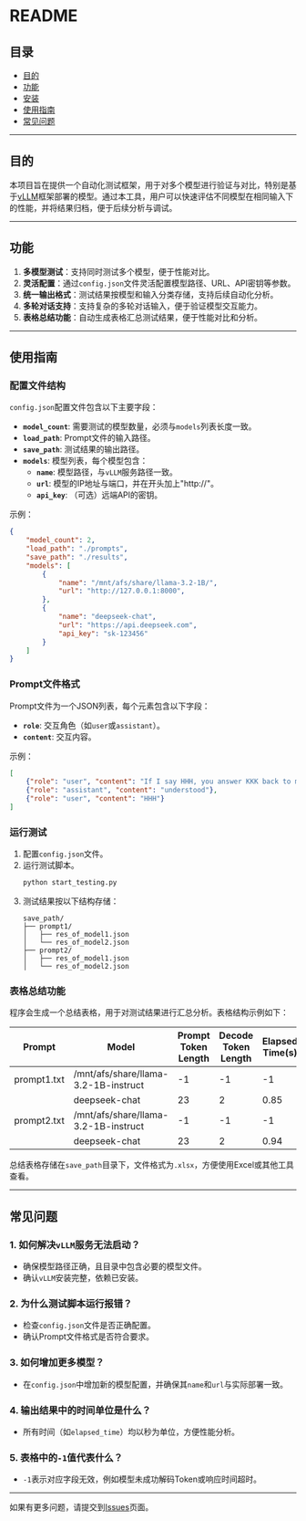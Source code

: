 # README

## 目录
- [目的](#%E7%9B%AE%E7%9A%84)
- [功能](#%E5%8A%9F%E8%83%BD)
- [安装](#%E5%AE%89%E8%A3%85)
- [使用指南](#%E4%BD%BF%E7%94%A8%E6%8C%87%E5%8D%97)
- [常见问题](#%E5%B8%B8%E8%A7%81%E9%97%AE%E9%A2%98)

---

## 目的
本项目旨在提供一个自动化测试框架，用于对多个模型进行验证与对比，特别是基于[vLLM](https://docs.vllm.ai)框架部署的模型。通过本工具，用户可以快速评估不同模型在相同输入下的性能，并将结果归档，便于后续分析与调试。

---

## 功能
1. **多模型测试**：支持同时测试多个模型，便于性能对比。
2. **灵活配置**：通过`config.json`文件灵活配置模型路径、URL、API密钥等参数。
3. **统一输出格式**：测试结果按模型和输入分类存储，支持后续自动化分析。
4. **多轮对话支持**：支持复杂的多轮对话输入，便于验证模型交互能力。
5. **表格总结功能**：自动生成表格汇总测试结果，便于性能对比和分析。

---

## 使用指南

### 配置文件结构

`config.json`配置文件包含以下主要字段：

- **`model_count`**: 需要测试的模型数量，必须与`models`列表长度一致。
- **`load_path`**: Prompt文件的输入路径。
- **`save_path`**: 测试结果的输出路径。
- **`models`**: 模型列表，每个模型包含：
  - **`name`**: 模型路径，与`vLLM`服务路径一致。
  - **`url`**: 模型的IP地址与端口，并在开头加上"http://"。
  - **`api_key`**: （可选）远端API的密钥。

示例：

```json
{
    "model_count": 2,
    "load_path": "./prompts",
    "save_path": "./results",
    "models": [
        {
            "name": "/mnt/afs/share/llama-3.2-1B/",
            "url": "http://127.0.0.1:8000",
        },
        {
            "name": "deepseek-chat", 
            "url": "https://api.deepseek.com", 
            "api_key": "sk-123456"
        }
    ]
}
```

### Prompt文件格式
Prompt文件为一个JSON列表，每个元素包含以下字段：
- **`role`**: 交互角色（如`user`或`assistant`）。
- **`content`**: 交互内容。

示例：
```json
[
    {"role": "user", "content": "If I say HHH, you answer KKK back to me!"},
    {"role": "assistant", "content": "understood"},
    {"role": "user", "content": "HHH"}
]
```

### 运行测试

1. 配置`config.json`文件。
2. 运行测试脚本。
   ```bash
   python start_testing.py
   ```
3. 测试结果按以下结构存储：
   ```
   save_path/
   ├── prompt1/
   │   ├── res_of_model1.json
   │   └── res_of_model2.json
   ├── prompt2/
   │   ├── res_of_model1.json
   │   └── res_of_model2.json
   ```

### 表格总结功能

程序会生成一个总结表格，用于对测试结果进行汇总分析。表格结构示例如下：

| Prompt        | Model                                    | Prompt Token Length | Decode Token Length | Elapsed Time(s) | Decode Speed(Token/s) |
|---------------|------------------------------------------|---------------------|----------------------|-----------------|------------------------|
| prompt1.txt   | /mnt/afs/share/llama-3.2-1B-instruct     | -1                  | -1                   | -1              | -1                     |
|               | deepseek-chat                            | 23                  | 2                    | 0.85            | 2.35                   |
| prompt2.txt   | /mnt/afs/share/llama-3.2-1B-instruct     | -1                  | -1                   | -1              | -1                     |
|               | deepseek-chat                            | 23                  | 2                    | 0.94            | 2.13                   |

总结表格存储在`save_path`目录下，文件格式为`.xlsx`，方便使用Excel或其他工具查看。

---

## 常见问题

### 1. 如何解决`vLLM`服务无法启动？
- 确保模型路径正确，且目录中包含必要的模型文件。
- 确认`vLLM`安装完整，依赖已安装。

### 2. 为什么测试脚本运行报错？
- 检查`config.json`文件是否正确配置。
- 确认Prompt文件格式是否符合要求。

### 3. 如何增加更多模型？
- 在`config.json`中增加新的模型配置，并确保其`name`和`url`与实际部署一致。

### 4. 输出结果中的时间单位是什么？
- 所有时间（如`elapsed_time`）均以秒为单位，方便性能分析。

### 5. 表格中的`-1`值代表什么？
- `-1`表示对应字段无效，例如模型未成功解码Token或响应时间超时。

---

如果有更多问题，请提交到[Issues](https://github.com/noc-turne/testing_pipeline/issues)页面。